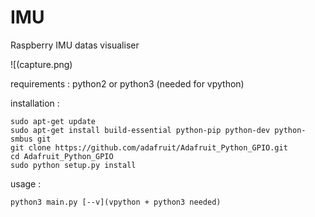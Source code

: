 # IMU
Raspberry IMU datas visualiser

![(capture.png)

requirements :
python2 or python3 (needed for vpython)

installation :
```
sudo apt-get update
sudo apt-get install build-essential python-pip python-dev python-smbus git
git clone https://github.com/adafruit/Adafruit_Python_GPIO.git
cd Adafruit_Python_GPIO
sudo python setup.py install
```

usage : 
```
python3 main.py [--v](vpython + python3 needed)
```

